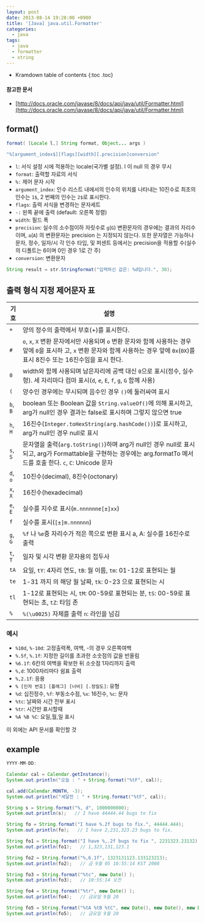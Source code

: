 ```yaml
---
layout: post
date: 2013-08-14 19:28:00 +0900
title: '[Java] java.util.Formatter'
categories:
  - java
tags:
  - java
  - formatter
  - string
---
```


* Kramdown table of contents
{:toc .toc}

#### 참고한 문서

- [http://docs.oracle.com/javase/8/docs/api/java/util/Formatter.html](http://docs.oracle.com/javase/8/docs/api/java/util/Formatter.html)

## format()

```java
format( [Locale l,] String format, Object... args )
```

```java
"%[argument_index$][flags][width][.precision]conversion"
```

- `l`: 서식 설정 시에 적용하는 locale(국가별 설정). l 이 null 의 경우 무시
- `format`: 출력할 자료의 서식
- `%:` 제어 문자 시작
- `argument_index`: 인수 리스트 내에서의 인수의 위치를 나타내는 10진수로 최초의 인수는 `1$`, 2 번째의 인수는 `2$`로 표시한다.
- `flags`: 출력 서식을 변경하는 문자세트
- `-:` 왼쪽 끝에 출력 (default: 오른쪽 정렬)
- `width`: 필드 폭
- `precision`: 실수의 소수점이하 자릿수로 `g`(`G`) 변환문자의 경우에는 결과의 자리수이며, `a`(`A`) 의 변환문자는 precision 는 지정되지 않는다. 또한   문자열은 가능하나 문자, 정수, 일자/시 각 인수 타입, 및 퍼센트 등에서는 precision을 적용할 수(실수의 디폴트는 6이며 0인 경우 1로 간 주)
- `conversion`: 변환문자

```java
String result = str.Stringformat("입력하신 값은: %d입니다.", 30);
```

## 출력 형식 지정 제어문자 표

| 기호 | 설명 |
|------|-----------------------------------------------------------------------------------------------------------------------------------------------------------------------------|
| `+` |  양의 정수의 출력에서 부호(+)를 표시한다. |
| `#` |  `o`, `x`, `X` 변환 문자에서만 사용되며 `o` 변환 문자와 함께 사용하는 경우 앞에 `0`을 표시하 고, `x` 변환 문자와 함께 사용하는 경우 앞에 `0x`(`0X`)를 표시 8진수 또는 16진수임을 표시 한다. |
| `0` |  width와 함께 사용되며 남은자리에 공백 대신 `0`으로 표시(정수, 실수형). 세 자리마다 컴마 표시(`d`, `e`, `E`, `f`, `g`, `G` 함께 사용) |
| `(` |  양수인 경우에는 무시되며 음수인 경우 `()`에 둘러싸여 표시 |
| `b`, `B` |  boolean 또는 Boolean 값을 `String.valueOf()`에 의해 표시하고, arg가 null인 경우 결과는 false로 표시하며 그렇지 않으면 true |
| `h`, `H` |  16진수(`Integer.toHexString(arg.hashCode())`)로 표시하고, arg가 null인 경우 null로 표시 |
| `s`, `S` |  문자열을 출력(`arg.toString()`)하며 arg가 null인 경우 null로 표시되고, arg가 Formattable을 구현하는 경우에는 arg.formatTo 메서드를 호출 한다. `c`, `C`: Unicode 문자 |
| `d`, `o` |  10진수(decimal), 8진수(octonary) |
| `x`, `X` |  16진수(hexadecimal) |
| `e`, `E` |  실수를 지수로 표시(`m.nnnnnne[±]xx`) |
| `f` |  실수를 표시(`[±]m.nnnnnn`) |
| `g`, `G` |  `%f` 나 `%e`중 자리수가 적은 쪽으로 변환 표시 a, A: 실수를 16진수로 출력 |
| `t`, `T` |  일자 및 시각 변환 문자용의 접두사 |
| `tA` |  요일, `tY`: 4자리 연도, `tB`: 월 이름, `tm`: 01-12로 표현되는 월 |
| `te` |  1-31 까지 의 해당 월 날짜, `tk`: 0-23 으로 표현되는 시 |
| `tl` |  1-12로 표현되는 시, `tM`: 00-59로 표현되는 분, `tS`: 00-59로 표현되는 초, `tZ`: 타임 존 |
| `%` |  `%(\u0025)` 자체를 출력 `n`: 라인을 넘김  |

### 예시

- `%10d`, `%-10d`: 고정출력폭, 여백, -의 경우 오른쪽여백
- `%.5f`, `%.1f`: 지정한 길이를 초과한 소숫점의 값을 반올림
- `%6.1f`: 6칸의 여백을 확보한 뒤 소숫점 1자리까지 출력
- `%,d`: 1000자리마다 쉼표 출력
- `%,2.1f`: 응용
- `% [인자 번호] [플래그] [너비] [.정밀도]`: 유형
- `%d`: 십진정수, `%f`: 부동소수점, `%x`: 16진수, `%c`: 문자
- `%tc`: 날짜와 시간 전부 표시
- `%tr`: 시간만 표시할때
- `%A %B %C`: 요일,월,일 표시

이 외에는 API 문서를 확인할 것

## example

```java
YYYY-MM-DD:

Calendar cal = Calendar.getInstance();
System.out.println("오늘 : " + String.format("%tF", cal));

cal.add(Calendar.MONTH, -3);
System.out.println("세달전 : " + String.format("%tF", cal));

String s = String.format("%, d", 1000000000);
System.out.println(s);   // I have 44444.44 bugs to fix

String fo = String.format("I have %.2f bugs to fix.", 44444.444);
System.out.println(fo);   // I have 2,231,323.23 bugs to fix.

String fo1 = String.format("I have %,.2f bugs to fix ", 2231323.23132);
System.out.println(fo1);   // 1,323,131,123.1

String fo2 = String.format("%,6.1f", 1323131123.133123213);
System.out.println(fo2);   // 금 9월 05 10:55:14 KST 2008

String fo3 = String.format("%tc", new Date() );
System.out.println(fo3);   // 10:55:14 오전

String fo4 = String.format("%tr", new Date() );
System.out.println(fo4);   // 금요일 9월 20

String fo5 = String.format("%tA %tB %tC", new Date(), new Date(), new Date() );
System.out.println(fo5);   // 금요일 9월 20
```
